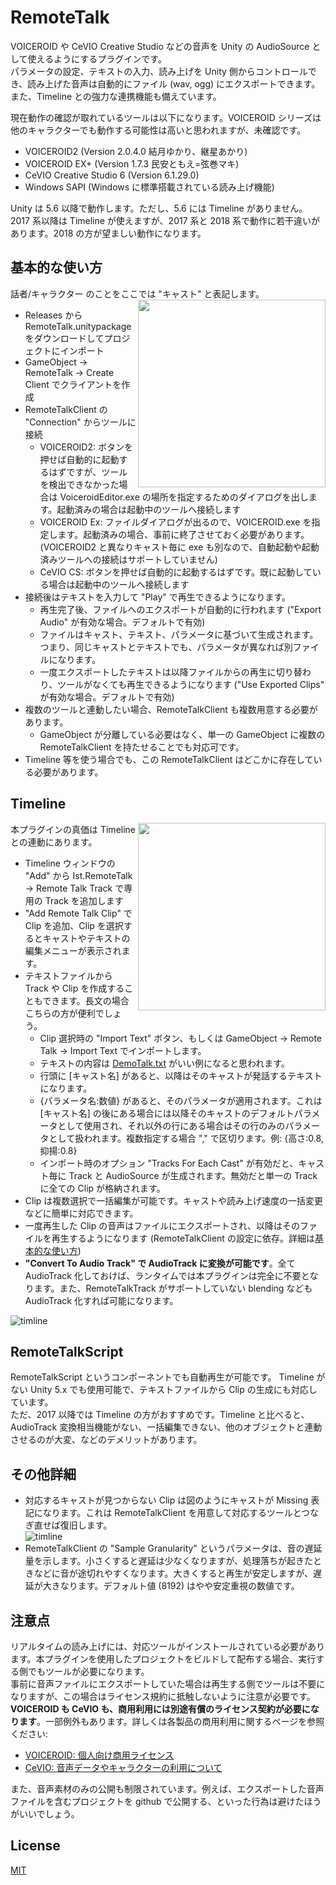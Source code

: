 # RemoteTalk
VOICEROID や CeVIO Creative Studio などの音声を Unity の AudioSource として使えるようにするプラグインです。  
パラメータの設定、テキストの入力、読み上げを Unity 側からコントロールでき、読み上げた音声は自動的にファイル (wav, ogg) にエクスポートできます。また、Timeline との強力な連携機能も備えています。

現在動作の確認が取れているツールは以下になります。VOICEROID シリーズは他のキャラクターでも動作する可能性は高いと思われますが、未確認です。
- VOICEROID2 (Version 2.0.4.0 結月ゆかり、継星あかり)
- VOICEROID EX+ (Version 1.7.3 民安ともえ=弦巻マキ)
- CeVIO Creative Studio 6 (Version 6.1.29.0)
- Windows SAPI (Windows に標準搭載されている読み上げ機能)

Unity は 5.6 以降で動作します。ただし、5.6 には Timeline がありません。2017 系以降は Timeline が使えますが、2017 系と 2018 系で動作に若干違いがあります。2018 の方が望ましい動作になります。

## 基本的な使い方
話者/キャラクター のことをここでは "キャスト" と表記します。
<img align="right" src="https://user-images.githubusercontent.com/1488611/50464656-8379ea80-09d5-11e9-838e-b88579d372a5.png" width=300>

- Releases から RemoteTalk.unitypackage をダウンロードしてプロジェクトにインポート
- GameObject -> RemoteTalk -> Create Client でクライアントを作成
- RemoteTalkClient の "Connection" からツールに接続
  - VOICEROID2: ボタンを押せば自動的に起動するはずですが、ツールを検出できなかった場合は VoiceroidEditor.exe の場所を指定するためのダイアログを出します。起動済みの場合は起動中のツールへ接続します
  - VOICEROID Ex: ファイルダイアログが出るので、VOICEROID.exe を指定します。起動済みの場合、事前に終了させておく必要があります。(VOICEROID2 と異なりキャスト毎に exe も別なので、自動起動や起動済みツールへの接続はサポートしていません)
  - CeVIO CS: ボタンを押せば自動的に起動するはずです。既に起動している場合は起動中のツールへ接続します
- 接続後はテキストを入力して "Play" で再生できるようになります。
  - 再生完了後、ファイルへのエクスポートが自動的に行われます ("Export Audio" が有効な場合。デフォルトで有効)
  - ファイルはキャスト、テキスト、パラメータに基づいて生成されます。つまり、同じキャストとテキストでも、パラメータが異なれば別ファイルになります。
  - 一度エクスポートしたテキストは以降ファイルからの再生に切り替わり、ツールがなくても再生できるようになります ("Use Exported Clips" が有効な場合。デフォルトで有効)
- 複数のツールと連動したい場合、RemoteTalkClient も複数用意する必要があります。
  - GameObject が分離している必要はなく、単一の GameObject に複数の RemoteTalkClient を持たせることでも対応可です。
- Timeline 等を使う場合でも、この RemoteTalkClient はどこかに存在している必要があります。

## Timeline
<img align="right" src="https://user-images.githubusercontent.com/1488611/50488723-3df60580-0a47-11e9-8efe-86a52b9816f0.png" width=300>
本プラグインの真価は Timeline との連動にあります。

- Timeline ウィンドウの "Add" から Ist.RemoteTalk -> Remote Talk Track で専用の Track を追加します
- "Add Remote Talk Clip" で Clip を追加、Clip を選択するとキャストやテキストの編集メニューが表示されます。
- テキストファイルから Track や Clip を作成することもできます。長文の場合こちらの方が便利でしょう。
  - Clip 選択時の "Import Text" ボタン、もしくは GameObject -> Remote Talk -> Import Text でインポートします。
  - テキストの内容は [DemoTalk.txt](Assets/Test/Animations/DemoTalks.txt) がいい例になると思われます。
  - 行頭に [キャスト名] があると、以降はそのキャストが発話するテキストになります。
  - {パラメータ名:数値} があると、そのパラメータが適用されます。これは [キャスト名] の後にある場合には以降そのキャストのデフォルトパラメータとして使用され、それ以外の行にある場合はその行のみのパラメータとして扱われます。複数指定する場合 "," で区切ります。例: {高さ:0.8, 抑揚:0.8}
  - インポート時のオプション "Tracks For Each Cast" が有効だと、キャスト毎に Track と AudioSource が生成されます。無効だと単一の Track に全ての Clip が格納されます。
- Clip は複数選択で一括編集が可能です。キャストや読み上げ速度の一括変更などに簡単に対応できます。
- 一度再生した Clip の音声はファイルにエクスポートされ、以降はそのファイルを再生するようになります (RemoteTalkClient の設定に依存。詳細は[基本的な使い方](#基本的な使い方))
- **"Convert To Audio Track" で AudioTrack に変換が可能です**。全て AudioTrack 化しておけば、ランタイムでは本プラグインは完全に不要となります。また、RemoteTalkTrack がサポートしていない blending なども AudioTrack 化すれば可能になります。

![timline](https://user-images.githubusercontent.com/1488611/50542180-77bb3d80-0bfa-11e9-8966-c9e54f9c116d.png)


## RemoteTalkScript
RemoteTalkScript というコンポーネントでも自動再生が可能です。
Timeline がない Unity 5.x でも使用可能で、テキストファイルから Clip の生成にも対応しています。  
ただ、2017 以降では Timeline の方がおすすめです。Timeline と比べると、AudioTrack 変換相当機能がない、一括編集できない、他のオブジェクトと連動させるのが大変、などのデメリットがあります。


## その他詳細
- 対応するキャストが見つからない Clip は図のようにキャストが Missing 表記になります。これは RemoteTalkClient を用意して対応するツールとつなぎ直せば復旧します。  
![timline](https://user-images.githubusercontent.com/1488611/50543158-a34a2200-0c12-11e9-8910-20ff82f31ae4.png)
- RemoteTalkClient の "Sample Granularity" というパラメータは、音の遅延量を示します。小さくすると遅延は少なくなりますが、処理落ちが起きたときなどに音が途切れやすくなります。大きくすると再生が安定しますが、遅延が大きなります。デフォルト値 (8192) はやや安定重視の数値です。 


## 注意点
リアルタイムの読み上げには、対応ツールがインストールされている必要があります。本プラグインを使用したプロジェクトをビルドして配布する場合、実行する側でもツールが必要になります。  
事前に音声ファイルにエクスポートしていた場合は再生する側でツールは不要になりますが、この場合はライセンス規約に抵触しないように注意が必要です。**VOICEROID も CeVIO も、商用利用には別途有償のライセンス契約が必要になります**。一部例外もあります。詳しくは各製品の商用利用に関するページを参照ください:
- [VOICEROID: 個人向け商用ライセンス](https://www.ah-soft.com/licensee/voice_individual.html)
- [CeVIO: 音声データやキャラクターの利用について](http://cevio.jp/commercial/)
  
また、音声素材のみの公開も制限されています。例えば、エクスポートした音声ファイルを含むプロジェクトを github で公開する、といった行為は避けたほうがいいでしょう。


## License
[MIT](LICENSE.txt)
